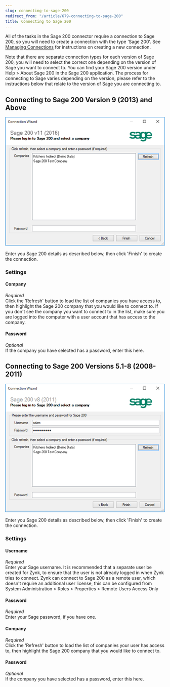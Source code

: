 ```yaml
---
slug: connecting-to-sage-200
redirect_from: "/article/679-connecting-to-sage-200"
title: Connecting to Sage 200
---
```

All of the tasks in the Sage 200 connector require a connection to Sage 200, so you will need to create a connection with the type 'Sage 200'. See [Managing Connections](managing-connections) for instructions on creating a new connection.

Note that there are separate connection types for each version of Sage 200, you will need to select the correct one depending on the version of Sage you want to connect to. You can find your Sage 200 version under Help > About Sage 200 in the Sage 200 application. The process for connecting to Sage varies depending on the version, please refer to the instructions below that relate to the version of Sage you are connecting to.

## Connecting to Sage 200 Version 9 (2013) and Above

![Sage 200 Connection](/assets/images/sage-200/sage_200_connection_v11.png)

Enter you Sage 200 details as described below, then click 'Finish' to create the connection.

### Settings
#### Company
_Required_  
Click the 'Refresh' button to load the list of companies you have access to, then highlight the Sage 200 company that you would like to connect to. If you don't see the company you want to connect to in the list, make sure you are logged into the computer with a user account that has access to the company.	  

#### Password
_Optional_  
If the company you have selected has a password, enter this here.

## Connecting to Sage 200 Versions 5.1-8 (2008-2011)

![Sage 200 Connection](/assets/images/sage-200/sage_200_connection.png)

Enter you Sage 200 details as described below, then click 'Finish' to create the connection.

### Settings
#### Username
_Required_  
Enter your Sage username. It is recommended that a separate user be created for Zynk, to ensure that the user is not already logged in when Zynk tries to connect. Zynk can connect to Sage 200 as a remote user, which doesn't require an additional user license, this can be configured from System Administration > Roles > Properties > Remote Users Access Only

#### Password
_Required_  
Enter your Sage password, if you have one.

#### Company
_Required_  
Click the 'Refresh' button to load the list of companies your user has access to, then highlight the Sage 200 company that you would like to connect to.

#### Password
_Optional_  
If the company you have selected has a password, enter this here.
